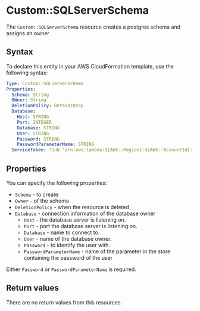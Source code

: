 # Custom::SQLServerSchema
The `Custom::SQLServerSchema` resource creates a postgres schema and assigns an owner


## Syntax
To declare this entity in your AWS CloudFormation template, use the following syntax:

```yaml
Type: Custom::SQLServerSchema
Properties:
  Schema: String
  OWner: String
  DeletionPolicy: Retain/Drop
  Database:
    Host: STRING
    Port: INTEGER
    Database: STRING
    User: STRING
    Password: STRING
    PasswordParameterName: STRING
  ServiceToken: !Sub 'arn:aws:lambda:${AWS::Region}:${AWS::AccountId}:function:binxio-cfn-dbuser-provider-vpc-${AppVPC}'
```

## Properties
You can specify the following properties:

- `Schema` - to create
- `Owner` - of the schema
- `DeletionPolicy` - when the resource is deleted
- `Database` - connection information of the database owner
  - `Host` - the database server is listening on.
  - `Port` - port the database server is listening on.
  - `Database` - name to connect to.
  - `User` - name of the database owner.
  - `Password` - to identify the user with. 
  - `PasswordParameterName` - name of the parameter in the store containing the password of the user

Either `Password` or `PasswordParameterName` is required.

## Return values
There are no return values from this resources.

